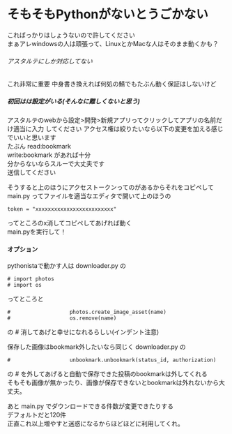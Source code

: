 # そもそもPythonがないとうごかない
こればっかりはしょうないので許してください  
まぁアレwindowsの人は頑張って、LinuxとかMacな人はそのまま動くかも？
###### アスタルテにしか対応してない
これ非常に重要
中身書き換えれば何処の鯖でもたぶん動く保証はしないけど

##### 初回はは設定がいる(そんなに難しくないと思う)
アスタルテのwebから設定>開発>新規アプリってクリックしてアプリの名前だけ適当に入力 してください 
アクセス権は絞りたいなら以下の変更を加える感じでいいと思います  
たぶん
read:bookmark  
write:bookmark
があれば十分  
分からないならスルーで大丈夫です  
送信してください

そうすると上のほうにアクセストークンってのがあるからそれをコピペして  
main.py ってファイルを適当なエディタで開いて上のほうの  
```
token = "xxxxxxxxxxxxxxxxxxxxxxxxx"
```  
ってところのx消してコピペしてあげれば動く  
main.pyを実行して！

#### オプション
pythonistaで動かす人は downloader.py の  
```
# import photos
# import os
```
ってところと
```
#					photos.create_image_asset(name)
#					os.remove(name)
```
の # 消してあげと幸せになれるらしい(インデント注意)


保存した画像はbookmark外したいなら同じく downloader.py の  
```
#					unbookmark.unbookmark(status_id, authorization)
```
の # を外してあげると自動で保存できた投稿のbookmarkは外してくれる  
そもそも画像が無かったり、画像が保存できないとbookmarkは外れないから大丈夫。  

あと main.py でダウンロードできる件数が変更できたりする  
デフォルトだと120件  
正直これ以上増やすと迷惑になるからほどほどに利用してくれ。  
